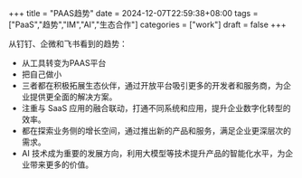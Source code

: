+++
title = "PAAS趋势"
date = 2024-12-07T22:59:38+08:00
tags = ["PaaS","趋势","IM","AI","生态合作"]
categories = ["work"]
draft = false
+++

从钉钉、企微和飞书看到的趋势：
- 从工具转变为PAAS平台
- 把自己做小
- 三者都在积极拓展生态伙伴，通过开放平台吸引更多的开发者和服务商，为企业提供更全面的解决方案。
- 注重与 SaaS 应用的融合联动，打通不同系统和应用，提升企业数字化转型的效率。
- 都在探索业务侧的增长空间，通过推出新的产品和服务，满足企业更深层次的需求。
- AI 技术成为重要的发展方向，利用大模型等技术提升产品的智能化水平，为企业带来更多的价值。
